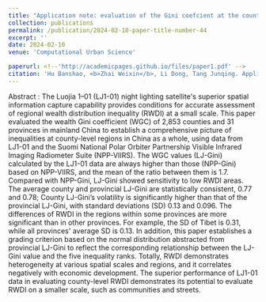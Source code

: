 ```yaml
---
title: "Application note: evaluation of the Gini coefcient at the county level in mainland China based on Luojia 1-01 nighttime light images"
collection: publications
permalink: /publication/2024-02-10-paper-title-number-44
excerpt: ''
date: 2024-02-10
venue: 'Computational Urban Science'

paperurl: <!--'http://academicpages.github.io/files/paper1.pdf' -->
citation: 'Hu Banshao, <b>Zhai Weixin</b>, Li Dong, Tang Junqing. Application note: evaluation of the Gini coefcient at the county level in mainland China based on Luojia 1-01 nighttime light images. <i>Computational Urban Science</i>, 2024, 4(1): 1.'
---
```




<!--This paper is about the number 1. The number 2 is left for future work.-->
Abstract : The Luojia 1–01 (LJ1-01) night lighting satellite's superior spatial information capture capability provides conditions for accurate assessment of regional wealth distribution inequality (RWDI) at a small scale. This paper evaluated the wealth Gini coefficient (WGC) of 2,853 counties and 31 provinces in mainland China to establish a comprehensive picture of inequalities at county-level regions in China as a whole, using data from LJ1-01 and the Suomi National Polar Orbiter Partnership Visible Infrared Imaging Radiometer Suite (NPP-VIIRS). The WGC values (LJ-Gini) calculated by the LJ1-01 data are always higher than those (NPP-Gini) based on NPP-VIIRS, and the mean of the ratio between them is 1.7. Compared with NPP-Gini, LJ-Gini showed sensitivity to low RWDI areas. The average county and provincial LJ-Gini are statistically consistent, 0.77 and 0.78; County LJ-Gini’s volatility is significantly higher than that of the provincial LJ-Gini, with standard deviations (SD) 0.13 and 0.096. The differences of RWDI in the regions within some provinces are more significant than in other provinces. For example, the SD of Tibet is 0.31, while all provinces' average SD is 0.13. In addition, this paper establishes a grading criterion based on the normal distribution abstracted from provincial LJ-Gini to reflect the corresponding relationship between the LJ-Gini value and the five inequality ranks. Totally, RWDI demonstrates heterogeneity at various spatial scales and regions, and it correlates negatively with economic development. The superior performance of LJ1-01 data in evaluating county-level RWDI demonstrates its potential to evaluate RWDI on a smaller scale, such as communities and streets.

<!--[Download paper here](http://academicpages.github.io/files/paper1.pdf)-->

<!--Recommended citation: Zhai W, Cheng C. Vagueness in spatial data: A grid-coding approach[C]. proceedings of the 2014 IEEE Geoscience and Remote Sensing Symposium, 2014. IEEE.-->
